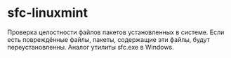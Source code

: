 # sfc-linuxmint
Проверка целостности файлов пакетов установленных в системе.  Если есть повреждённые файлы, пакеты, содержащие эти файлы, будут переустановленны. Аналог утилиты sfc.exe в Windows.
